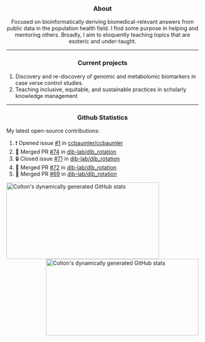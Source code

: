 <!--
Inspiration derived from:
1. https://zzetao.github.io/awesome-github-profile/
2. https://github.com/spcanelon
3. https://github.com/tallguyjenks

Tools used:
1. https://github.com/anuraghazra/github-readme-stats
2. https://github.com/jamesgeorge007/github-activity-readme
3. https://github.com/topics/profile-readme
-->

<h3 align="center">About</h3>

<p align="center">
Focused on bioinformatically deriving biomedical-relevant answers from public data in the population health field. 
I find some purpose in helping and mentoring others. Broadly, I aim to eloquently teaching topics that are esoteric and under-taught.
</p>

---

<h3 align="center">Current projects</h3>

1. Discovery and re-discovery of genomic and metabolomic biomarkers in case verse control studies.
2. Teaching inclusive, equitable, and sustainable practices in scholarly knowledge management

---

<h3 align="center">Github Statistics</h3>

My latest open-source contributions:
<!--START_SECTION:activity-->
1. ❗ Opened issue [#1](https://github.com/ccbaumler/ccbaumler/issues/1) in [ccbaumler/ccbaumler](https://github.com/ccbaumler/ccbaumler)
2. 🎉 Merged PR [#74](https://github.com/dib-lab/dib_rotation/pull/74) in [dib-lab/dib_rotation](https://github.com/dib-lab/dib_rotation)
3. 🔒 Closed issue [#71](https://github.com/dib-lab/dib_rotation/issues/71) in [dib-lab/dib_rotation](https://github.com/dib-lab/dib_rotation)
4. 🎉 Merged PR [#72](https://github.com/dib-lab/dib_rotation/pull/72) in [dib-lab/dib_rotation](https://github.com/dib-lab/dib_rotation)
5. 🎉 Merged PR [#69](https://github.com/dib-lab/dib_rotation/pull/69) in [dib-lab/dib_rotation](https://github.com/dib-lab/dib_rotation)
<!--END_SECTION:activity-->

<a href="https://github.com/ccbaumler">
  <img height="200" width=400 align="left" alt="Colton's dynamically generated GitHub stats" src="https://github-readme-stats.vercel.app/api?username=ccbaumler&show_icons=true&title_color=434d58&icon_color=fa8072&ring_color=ba55d3"/>
</a>
<a href="https://github.com/ccbaumler">
  <img height="200" width=400 align="right" alt="Colton's dynamically generated GitHub stats" src="https://github-readme-stats.vercel.app/api/top-langs/?username=ccbaumler&layout=compact&langs_count=6&card_width=320&title_color=434d58&hide=Standard%20ML,%20TeX,%20Jupyter%20Notebook" />
</a>
